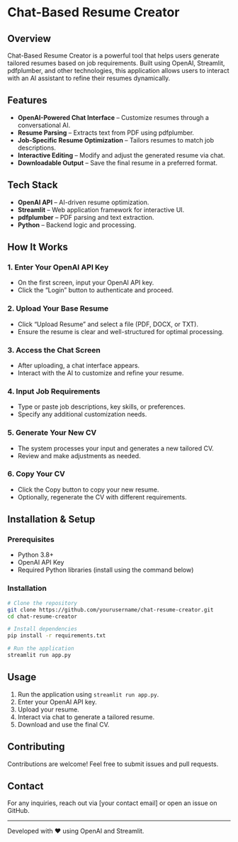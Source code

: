 # Chat-Based Resume Creator

## Overview
Chat-Based Resume Creator is a powerful tool that helps users generate tailored resumes based on job requirements. Built using OpenAI, Streamlit, pdfplumber, and other technologies, this application allows users to interact with an AI assistant to refine their resumes dynamically.

## Features
- **OpenAI-Powered Chat Interface** – Customize resumes through a conversational AI.
- **Resume Parsing** – Extracts text from PDF using pdfplumber.
- **Job-Specific Resume Optimization** – Tailors resumes to match job descriptions.
- **Interactive Editing** – Modify and adjust the generated resume via chat.
- **Downloadable Output** – Save the final resume in a preferred format.

## Tech Stack
- **OpenAI API** – AI-driven resume optimization.
- **Streamlit** – Web application framework for interactive UI.
- **pdfplumber** – PDF parsing and text extraction.
- **Python** – Backend logic and processing.

## How It Works

### 1. Enter Your OpenAI API Key
- On the first screen, input your OpenAI API key.
- Click the “Login” button to authenticate and proceed.

### 2. Upload Your Base Resume
- Click “Upload Resume” and select a file (PDF, DOCX, or TXT).
- Ensure the resume is clear and well-structured for optimal processing.

### 3. Access the Chat Screen
- After uploading, a chat interface appears.
- Interact with the AI to customize and refine your resume.

### 4. Input Job Requirements
- Type or paste job descriptions, key skills, or preferences.
- Specify any additional customization needs.

### 5. Generate Your New CV
- The system processes your input and generates a new tailored CV.
- Review and make adjustments as needed.

### 6. Copy Your CV
- Click the Copy button to copy your new resume.
- Optionally, regenerate the CV with different requirements.

## Installation & Setup

### Prerequisites
- Python 3.8+
- OpenAI API Key
- Required Python libraries (install using the command below)

### Installation
```sh
# Clone the repository
git clone https://github.com/yourusername/chat-resume-creator.git
cd chat-resume-creator

# Install dependencies
pip install -r requirements.txt

# Run the application
streamlit run app.py
```

## Usage
1. Run the application using `streamlit run app.py`.
2. Enter your OpenAI API key.
3. Upload your resume.
4. Interact via chat to generate a tailored resume.
5. Download and use the final CV.

## Contributing
Contributions are welcome! Feel free to submit issues and pull requests.

## Contact
For any inquiries, reach out via [your contact email] or open an issue on GitHub.

---
Developed with ❤️ using OpenAI and Streamlit.
